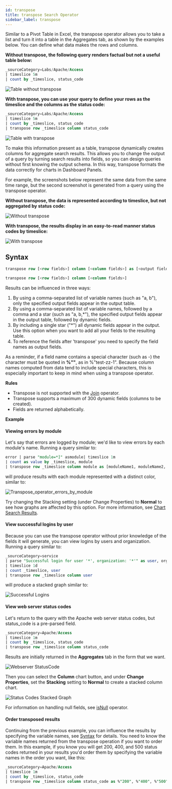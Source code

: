 ```yaml
---
id: transpose
title: transpose Search Operator
sidebar_label: transpose
---
```




Similar to a Pivot Table in Excel, the transpose operator allows you to take a list and turn it into a table in the Aggregates tab, as shown by the examples below. You can define what data makes the rows and columns.

**Without transpose, the following query renders factual but not a useful table below:**

```sql
_sourceCategory=Labs/Apache/Access
| timeslice 5m
| count by _timeslice, status_code
```

![Table without transpose](/img/search/searchquerylanguage/search-operators/transpose/TableWithoutTranspose.png)

**With transpose, you can use your query to define your rows as the timeslice and the columns as the status code:**

```sql {4}
_sourceCategory=Labs/Apache/Access
| timeslice 5m
| count by _timeslice, status_code
| transpose row _timeslice column status_code
```

![Table with transpose](/img/search/searchquerylanguage/search-operators/transpose/TableWithTranpose.png)

To make this information present as a table, transpose dynamically creates columns for aggregate search results. This allows you to change the output of a query by turning search results into fields, so you can design queries without first knowing the output schema. In this way, transpose formats the data correctly for charts in Dashboard Panels. 

For example, the screenshots below represent the same data from the same time range, but the second screenshot is generated from a query using the transpose operator.

**Without transpose, the data is represented according to timeslice, but not aggregated by status code:**

![Without transpose](/img/search/searchquerylanguage/search-operators/transpose/WithoutTranspose.png)

**With transpose, the results display in an easy-to-read manner status codes by timeslice:**

![With transpose](/img/search/searchquerylanguage/search-operators/transpose/WithTranpose.png)

## Syntax

```sql
transpose row [<row fields>] column [<column fields>] as [<output fields>]
```

```sql
transpose row [<row fields>] column [<column fields>]
```

Results can be influenced in three ways:

1. By using a comma-separated list of variable names (such as "a, b"), only the specified output fields appear in the output table.
1. By using a comma-separated list of variable names, followed by a comma and a star (such as "a, b,\*"), the specified output fields appear in the output table, followed by dynamic fields.
1. By including a single star ("\*") all dynamic fields appear in the output. Use this option when you want to add all your fields to the resulting table.
1. To reference the fields after 'transpose' you need to specify the field names as output fields.

As a reminder, if a field name contains a special character (such as -) the character must be quoted in **%""**, as in %"test-zz-1". Because column names computed from data tend to include special characters, this is especially important to keep in mind when using a transpose operator.

**Rules**

* Transpose is not supported with the [Join](#join) operator.
* Transpose supports a maximum of 300 dynamic fields (columns to be created).
* Fields are returned alphabetically.

**Example**

#### Viewing errors by module

Let's say that errors are logged by module; we'd like to view errors by each module's name. Running a query similar to:

```sql
error | parse "module=*]" asmodule| timeslice 1m
| count as value by _timeslice, module
| transpose row _timeslice column module as [moduleName1, moduleName2, ...]
```

will produce results with each module represented with a distinct color, similar to:

![Transpose_operator_errors_by_module](/img/reuse/query-search/Transpose_operator_errors_by_module.png)

Try changing the Stacking setting (under Change Properties) to **Normal** to see how graphs are affected by this option. For more information, see [Chart Search Results](/docs/search/get-started-with-search/search-basics/chart-search-results).

#### View successful logins by user

Because you can use the transpose operator without prior knowledge of the fields it will generate, you can view logins by users and organization. Running a query similar to:

```sql
_sourceCategory=service
| parse "Successful login for user '*', organization: '*'" as user, org_id
| timeslice 1d
| count _timeslice, user
| transpose row _timeslice column user
```

will produce a stacked graph similar to:

![Successful Logins](/img/search/searchquerylanguage/search-operators/transpose/SuccessfulLogins.png)

#### View web server status codes

Let's return to the query with the Apache web server status codes, but status_code is a pre-parsed field.

```sql
_sourceCategory=Apache/Access
| timeslice 1m
| count by _timeslice, status_code
| transpose row _timeslice column status_code
```

Results are initially returned in the **Aggregates** tab in the form that we want.

![Webserver StatusCode](/img/search/searchquerylanguage/search-operators/transpose/WebserverStatusCode.png)

Then you can select the **Column** chart button, and under **Change Properties**, set the **Stacking** setting to **Normal** to create a stacked column chart.

![Status Codes Stacked Graph](/img/search/searchquerylanguage/search-operators/transpose/Status-Code-stacked-graph.png)

For information on handling null fields, see [isNull](#isNull) operator.

#### Order transposed results

Continuing from the previous example, you can influence the results by specifying the variable names, see [Syntax](#transpose) for details. You need to know the variable names returned from the transpose operation if you want to order them. In this example, if you know you will get 200, 400, and 500 status codes returned in your results you'd order them by specifying the variable names in the order you want, like this:

```sql {4}
_sourceCategory=Apache/Access
| timeslice 1m
| count by _timeslice, status_code
| transpose row _timeslice column status_code as %"200", %"400", %"500"
```
